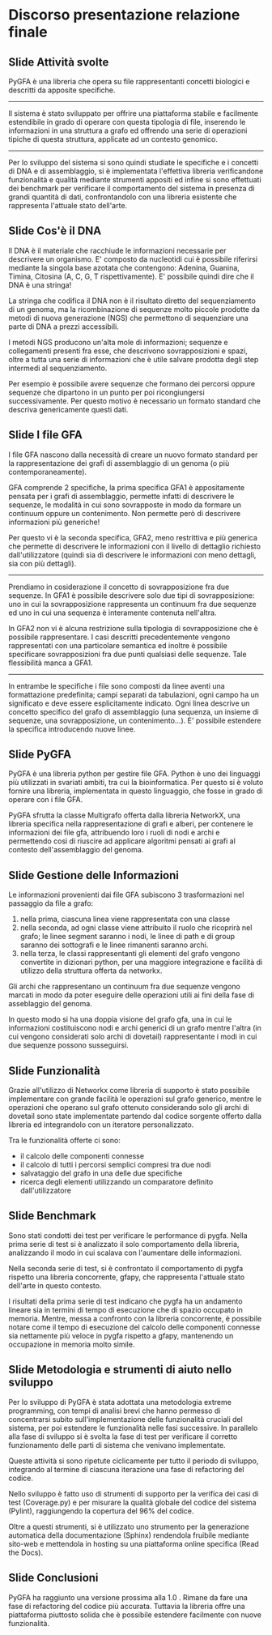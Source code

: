 # Discorso presentazione relazione finale

## Slide Attività svolte

PyGFA è una libreria che opera su file rappresentanti 
concetti biologici e descritti da apposite specifiche.

<!-- aggiunta: breve motivazione -->
_______________________________________________________________________
Il sistema è stato sviluppato per offrire una piattaforma
stabile e facilmente estendibile in grado di operare
con questa tipologia di file, inserendo le informazioni
in una struttura a grafo ed offrendo una serie di operazioni
tipiche di questa struttura, applicate ad un contesto genomico.
_______________________________________________________________________
<!-- fine aggiunta -->

Per lo sviluppo del sistema si sono quindi studiate le specifiche e i concetti
di DNA e di assemblaggio, si è implementata l'effettiva libreria
verificandone funzionalità e qualità mediante strumenti appositi
ed infine si sono effettuati dei benchmark per verificare
il comportamento del sistema in presenza di grandi quantità
di dati, confrontandolo con una libreria esistente che rappresenta
l'attuale stato dell'arte.

## Slide Cos'è il DNA

Il DNA è il materiale che racchiude le informazioni necessarie
per descrivere un organismo. E' composto da nucleotidi
cui è possibile riferirsi mediante la singola base azotata che contengono:
Adenina, Guanina, Timina, Citosina (A, C, G, T rispettivamente).
E' possibile quindi dire che il DNA è una stringa!

La stringa che codifica il DNA non è il risultato diretto del sequenziamento
di un genoma, ma la ricombinazione di sequenze molto piccole prodotte
da metodi di nuova generazione (NGS) che permettono di sequenziare
una parte di DNA a prezzi accessibili.

I metodi NGS producono un'alta mole di informazioni; sequenze
e collegamenti presenti fra esse, che descrivono sovrapposizioni
e spazi, oltre a tutta una serie di informazioni che è utile
salvare prodotta degli step intermedi al sequenziamento.

Per esempio è possibile avere sequenze che formano dei percorsi oppure
sequenze che dipartono in un punto
per poi ricongiungersi successivamente. Per questo motivo è necessario
un formato standard che descriva genericamente questi dati.

## Slide I file GFA

I file GFA nascono dalla necessità di creare un nuovo formato standard per
la rappresentazione dei grafi di assemblaggio di un genoma (o più contemporaneamente).

GFA comprende 2 specifiche, la prima specifica GFA1 è appositamente pensata per i grafi
di assemblaggio, permette infatti di descrivere le sequenze, le modalità in cui sono sovrapposte
in modo da formare un continuum oppure un contenimento. Non permette però
di descrivere informazioni più generiche!

Per questo vi è la seconda specifica, GFA2, meno restrittiva e più generica che permette
di descrivere le informazioni con il livello di dettaglio richiesto dall'utilizzatore (quindi
sia di descrivere le informazioni con meno dettagli, sia con più dettagli).


<!-- parte aggiunta: esempio di dovetail e di concetto rappresentabile in GFA2, ma non
   in GFA1 -->
_______________________________________________________________________
Prendiamo in cosiderazione il concetto di sovrapposizione fra due sequenze.
In GFA1 è possibile descrivere solo due tipi di sovrapposizione:
uno in cui la sovrapposizione rappresenta un continuum fra due sequenze
ed uno in cui una sequenza è interamente contenuta nell'altra.

In GFA2 non vi è alcuna restrizione sulla tipologia di sovrapposizione che è
possibile rappresentare. I casi descritti precedentemente vengono rappresentati
con una particolare semantica ed inoltre è possibile specificare sovrapposizioni
fra due punti qualsiasi delle sequenze. Tale flessibilità manca a GFA1.
_______________________________________________________________________
<!-- fine parte aggiunta -->

In entrambe le specifiche i file sono composti da linee aventi una formattazione predefinita; campi separati
da tabulazioni, ogni campo ha un significato e deve essere esplicitamente indicato.
Ogni linea descrive un concetto specifico del grafo di assemblaggio (una sequenza,
un insieme di sequenze, una sovrapposizione, un contenimento...).
E' possibile estendere la specifica introducendo nuove linee.
 
## Slide PyGFA

PyGFA è una libreria python per gestire file GFA. Python è uno dei linguaggi più
utilizzati in svariati ambiti, tra cui la bioinformatica. Per questo si è voluto
fornire una libreria, implementata in questo linguaggio, che fosse in grado di operare con
i file GFA.

PyGFA sfrutta la classe Multigrafo offerta dalla libreria NetworkX, una libreria
specifica nella rappresentazione di grafi e alberi, per contenere le informazioni
dei file gfa, attribuendo loro i ruoli di nodi e archi e permettendo così di
riuscire ad applicare algoritmi pensati ai grafi al contesto dell'assemblaggio del
genoma. 

## Slide Gestione delle Informazioni

Le informazioni provenienti dai file GFA subiscono 3 trasformazioni nel
passaggio da file a grafo:
1. nella prima, ciascuna linea viene rappresentata con una classe
2. nella seconda, ad ogni classe viene attribuito il ruolo che ricoprirà
	nel grafo; le linee segment saranno i nodi, le linee di path e di group
	saranno dei sottografi e le linee rimanenti saranno archi.
3. nella terza, le classi rappresentanti gli elementi del grafo vengono
	convertite in dizionari python, per una maggiore integrazione
	e facilità di utilizzo della struttura offerta da networkx.
	
Gli archi che rappresentano un continuum fra due sequenze vengono
marcati in modo da poter eseguire delle operazioni utili ai fini della
fase di asseblaggio del genoma.

In questo modo si ha una doppia visione del grafo gfa,
una in cui le informazioni costituiscono nodi e archi generici
di un grafo mentre l'altra (in cui vengono considerati solo
archi di dovetail) rappresentante i modi in cui due sequenze
possono susseguirsi.

## Slide Funzionalità

Grazie all'utilizzo di Networkx come libreria di supporto
è stato possibile implementare con grande facilità le operazioni
sul grafo generico, mentre le operazioni che operano sul grafo
ottenuto considerando solo gli archi di dovetail sono state implementate
partendo dal codice sorgente offerto dalla libreria ed integrandolo
con un iteratore personalizzato.

Tra le funzionalità offerte ci sono:
- il calcolo delle componenti connesse
- il calcolo di tutti i percorsi semplici compresi tra due nodi
- salvataggio del grafo in una delle due specifiche
- ricerca degli elementi utilizzando un
	comparatore definito dall'utilizzatore

## Slide Benchmark

Sono stati condotti dei test per verificare le performance di pygfa.
Nella prima serie di test si è analizzato il solo comportamento della libreria,
analizzando il modo in cui scalava con l'aumentare delle informazioni.

Nella seconda serie di test, si è confrontato il comportamento di pygfa rispetto
una libreria concorrente, gfapy, che rappresenta l'attuale stato dell'arte in questo
contesto.

I risultati della prima serie di test indicano che pygfa ha un andamento lineare
sia in termini di tempo di esecuzione che di spazio occupato in memoria.
Mentre, messa a confronto con la libreria concorrente, è possibile notare
come il tempo di esecuzione del calcolo delle componenti connesse
sia nettamente più veloce in pygfa rispetto a gfapy, mantenendo
un occupazione in memoria molto simile.

## Slide Metodologia e strumenti di aiuto nello sviluppo

Per lo sviluppo di PyGFA è stata adottata una metodologia extreme programming,
con tempi di analisi brevi che hanno permesso di concentrarsi subito sull'implementazione
delle funzionalità cruciali del sistema, per poi estendere le funzionalità nelle fasi successive.
In parallelo alla fase di sviluppo si è svolta
la fase di test per verificare il corretto funzionamento delle parti di sistema che venivano
implementate.

Queste attività si sono ripetute ciclicamente per tutto il periodo di sviluppo,
integrando al termine di ciascuna iterazione una fase di refactoring del codice.

Nello sviluppo è fatto uso di strumenti di supporto per
la verifica dei casi di test (Coverage.py) e per misurare la qualità globale
del codice del sistema (Pylint), raggiungendo la copertura del 96% del
codice.

Oltre a questi strumenti, si è utilizzato uno strumento per la generazione
automatica della documentazione (Sphinx) rendendola fruibile mediante
sito-web e mettendola in hosting su una piattaforma online specifica
(Read the Docs).


## Slide Conclusioni

PyGFA ha raggiunto una versione prossima alla 1.0 .
Rimane da fare una fase di refactoring del codice più accurata.
Tuttavia la libreria offre una piattaforma piuttosto solida che è possibile
estendere facilmente con nuove funzionalità.
